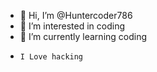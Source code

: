- 👋 Hi, I’m @Huntercoder786
- 👀 I’m interested in coding
- 🌱 I’m currently learning coding
-     I Love hacking

<!---
Huntercoder786/Huntercoder786 is a ✨ special ✨ repository because its `README.md` (this file) appears on your GitHub profile.
You can click the Preview link to take a look at your changes.
--->
